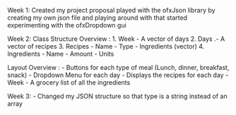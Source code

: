 Week 1: 
Created my project proposal 
played with the ofxJson library by creating my own json file and playing around with that 
started experimenting with the ofxDropdown gui

Week 2: 
Class Structure Overview : 
    1. Week 
        - A vector of days 
    2. Days 
        .- A vector of recipes 
    3. Recipes 
        - Name 
        - Type 
        - Ingredients (vector) 
    4. Ingredients 
        - Name 
        - Amount 
        - Units 

Layout Overview : 
    - Buttons for each type of meal (Lunch, dinner, breakfast, snack)
    - Dropdown Menu for each day 
        - Displays the recipes for each day 
    - Week 
        - A grocery list of all the ingredients 

Week 3: 
    - Changed my JSON structure so that type is a string instead of an array
        
        
